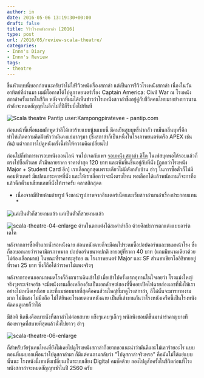 ```yaml
---
author: in
date: 2016-05-06 13:19:30+00:00
draft: false
title: ริวิวโรงหนังสกาล่า [2016]
type: post
url: /2016/05/review-scala-theatre/
categories:
- Innn's Diary
- Innn's Review
tags:
- theatre
---
```


ขึ้นหัวแบบนี้บอกก่อนนะครับว่าไม่ใช่รีวิวหนังเรื่องสกาล่า แต่เป็นการรีวิวโรงหนังสกาล่า เนื่องในวันอาทิตย์ที่ผ่านมา ผมมีโอกาสได้ไปดูภาพยนตร์เรื่อง Captain America: Civil War ณ โรงหนังสกาล่าครั้งแรกในชีวิต หลังจากที่ผมได้เห็นข่าวว่าโรงหนังสกาล่าซึ่งอยู่คู่กับชีวิตคนไทยมาอย่างยาวนานกำลังจะหมดสัญญาในอีกไม่กี่ปีก็รีบบึ่งไปทันที

![Scala theatre ](https://www.innnblog.com/wp-content/uploads/2016/05/Scala_showing_Thai_film_the_love_of_siam.jpg)
Pantip user:Kampongpiratevee - pantip.com

ก่อนหน้านี้เพื่อนผมมักพูดว่าลิโด้เลวร้ายแบบนู้นแบบนี้ มีคนยืนสูบบุหรี่น่ากลัว เหม็นกลิ่นบุหรี่อีก ทำให้เกิดความคิดฝังหัวว่ามันคงแย่มากๆมา (ซึ่งสกาล่าก็เป็นหนึ่งในโรงภาพยนตร์เครือ APEX เช่นกัน) แต่จากการไปดูหนังครั้งนี้ทำให้ความคิดเปลี่ยนไป

ก่อนไปก็ทำการหารอบหนังออนไลน์ จนไปเจอกับเพจ [รอบหนัง สกาล่า ลิโด](https://www.facebook.com/Scala.Lido.movieupdate/) ในเฟสบุคพอได้รอบแล้วก็ตรงไปซื้อตั๋วเลย ตั๋วมีหลายราคา ราคาต่ำสุด 120 บาท และเพิ่มขึ้นขึ้นอยู่กับที่นั่ง [ถูกกว่าโรงหนัง Major + Student Card อีก] เราเลือกถูกสุดเพราะเดียวไม่มีตังกลับบ้าน ฮ่าๆ ในการซื้อตั๋วก็ไม่มีคอมพิวเตอร์ มีแปลนกระดาษที่นั่ง และให้เราเลือกว่าจะนั่งตรงไหน พอเลือกได้แล้วพนักงานก็จะกาทิ้ง แล้วฉีกตั๋วมาเขียนเลขที่นั่งให้เราครับ คลาสสิกสุดด


* เนื่องจากมีป้ายห้ามถ่ายรูป จึงขอนำรูปภาพจากอินเตอร์เน็ตและเว็บสกาล่ามาเล่าเรื่องประกอบแทน *


![แค่เป็นตั๋วก็สวยงามแล้ว](https://www.innnblog.com/wp-content/uploads/2016/05/scala-movie-ticket-1024x593.jpg)
แค่เป็นตั๋วก็สวยงามแล้ว

![scala-theatre-04-enlarge](https://www.innnblog.com/wp-content/uploads/2016/05/scala-theatre-04-enlarge.jpg)
ด้านในตกแต่งได้สมคำล่ำลือ ด้วยศิลปะการตกแต่งแบบอาร์ต เดโค

หลังจากการซื้อตั๋วและนั่งรอหนังฉาย ก่อนหนังฉายก็จะมีคนไประดมซื้อปอปคอร์นและขนมหน้าโรง ซึ่งก็ขอบอกเลยว่าราคามิตรภาพมาก ปอปคอร์นขนาดปกติ ขายอยู่ที่ราคา 40 บาท (แถมมีขนาดเดียวด้วยไม่ต้องเลือกมาก) ในขณะที่ราคาทะลุร้อย ณ โรงภาพยนตร์ Major และ SF ส่วนชาเขียวโออิชิขายอยู่ที่ราคา 25 บาท ซึ่งก็ถือได้ว่าราคาไม่แพงจริงๆ

หลังจากรอคนออกมาหมดโรงก็ถึงตาเราเดินเข้าไป เมื่อเข้าไปครั้งแรกอุทานในใจเลยว่า โรงแม่งใหญ่จริงๆพระเจ้าจอร์ช จะมีพนังงานเสื้อเหลืองอันเป็นเอกลักษณ์ของที่นี้คอยเปิดไฟฉายส่องเลขที่นั่งให้เราอย่างไม่เหน็ดเหนื่อย และที่ผมชอบมากที่สุดคือคนส่วนใหญ่ที่มาดูโรงสกาล่า, ลิโด่นั้นจะมารยาทงามมาก ไม่มีแสง ไม่มือถือ ไม่ได้ยินอะไรเลยตอนหนังฉาย เป็นที่เล่าขานกันว่าโรงหนังเครือนี้เป็นโรงหนังคัดคนดูเลยก็ว่าได้

มีข้อติ นิดนึงคือเบาะนั่งที่สกาล่าไม่ค่อยสบาย แข็งๆแคบๆเล็กๆ พนักพิงชอบตีขึ้นมาน่ารำคาญบางที ต้องหาจุดที่สบายที่สุดแล้วนั่งไปยาวๆ ฮ่าๆ

![scala-theatre-06-enlarge](https://www.innnblog.com/wp-content/uploads/2016/05/scala-theatre-06-enlarge.jpg)


ก็สำหรับวัยรุ่นคนไหนที่ยังไม่เคยไปดูโรงหนังสกาล่าก็อยากขอแนะนำว่ามันดีและไม่เลวร้ายอะไร แบบตอนที่ผมบอกเพื่อนว่าไปดูสกาล่ามา ก็มีแต่คนถามกลับว่า "ไปดูสกาล่าจริงหรอ" คือมันไม่ได้แย่แบบนั้นนะ โรงหนังนี้เขาเพิ่งเปลี่ยนเป็นระบบเสียง Digital คมชัดด้วย ลองไปดูสักครั้งในชีวิตก่อนที่โรงหนังสกาล่าจะหมดสัญญาเช่าในปี 2560 ครับ
